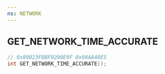 ```yaml
---
ns: NETWORK
---
```

## GET_NETWORK_TIME_ACCURATE

```c
// 0x89023FBBF9200E9F 0x98AA48E5
int GET_NETWORK_TIME_ACCURATE();
```

